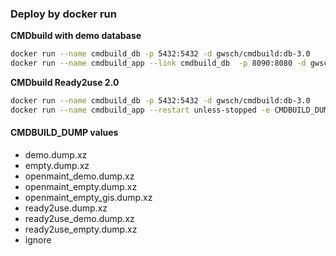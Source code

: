 ### Deploy by docker run
**CMDbuild with demo database**  
```bash
docker run --name cmdbuild_db -p 5432:5432 -d gwsch/cmdbuild:db-3.0
docker run --name cmdbuild_app --link cmdbuild_db  -p 8090:8080 -d gwsch/cmdbuild:app-3.1.1
```

**CMDbuild Ready2use 2.0**  
```bash  
docker run --name cmdbuild_db -p 5432:5432 -d gwsch/cmdbuild:db-3.0
docker run --name cmdbuild_app --restart unless-stopped -e CMDBUILD_DUMP="ready2use_demo.dump.xz" --link cmdbuild_db  -p 8090:8080 -d gwsch/cmdbuild:r2u-2.0-3.1.1
```  

#### CMDBUILD_DUMP values
* demo.dump.xz
* empty.dump.xz
* openmaint_demo.dump.xz
* openmaint_empty.dump.xz
* openmaint_empty_gis.dump.xz
* ready2use.dump.xz
* ready2use_demo.dump.xz
* ready2use_empty.dump.xz
* ignore

